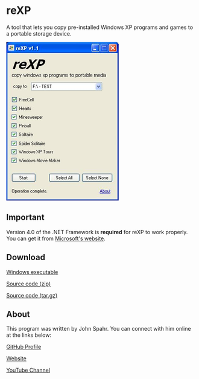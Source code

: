 # reXP
A tool that lets you copy pre-installed Windows XP programs and games to a portable storage device.

![reXP Screenshot](https://github.com/JohnSpahr/reXP/blob/master/screenshot.jpg?raw=true)

## Important
Version 4.0 of the .NET Framework is **required** for reXP to work properly. You can get it from [Microsoft's website](https://www.microsoft.com/en-us/download/confirmation.aspx?id=17718).

## Download
[Windows executable](https://github.com/JohnSpahr/reXP/releases/download/v1.2/reXP_v1.2.exe)

[Source code (zip)](https://github.com/JohnSpahr/reXP/archive/v1.2.zip)

[Source code (tar.gz)](https://github.com/JohnSpahr/reXP/archive/v1.2.tar.gz)

## About
This program was written by John Spahr. You can connect with him online at the links below:

[GitHub Profile](https://github.com/JohnSpahr)

[Website](https://tectrasystems.org)

[YouTube Channel](https://www.youtube.com/channel/UCWq1rPvYqWjZkG0mru14BJw)
